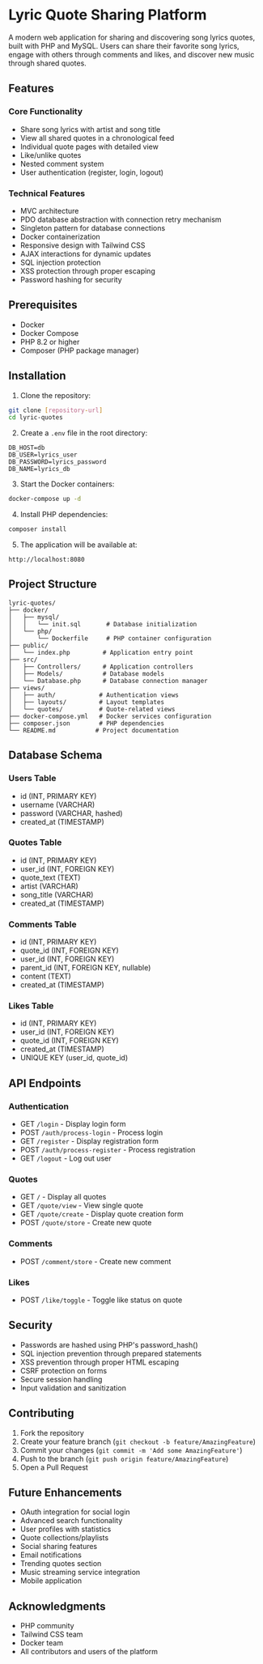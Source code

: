 # Lyric Quote Sharing Platform

A modern web application for sharing and discovering song lyrics quotes, built with PHP and MySQL. Users can share their favorite song lyrics, engage with others through comments and likes, and discover new music through shared quotes.

## Features

### Core Functionality
- Share song lyrics with artist and song title
- View all shared quotes in a chronological feed
- Individual quote pages with detailed view
- Like/unlike quotes
- Nested comment system
- User authentication (register, login, logout)

### Technical Features
- MVC architecture
- PDO database abstraction with connection retry mechanism
- Singleton pattern for database connections
- Docker containerization
- Responsive design with Tailwind CSS
- AJAX interactions for dynamic updates
- SQL injection protection
- XSS protection through proper escaping
- Password hashing for security

## Prerequisites

- Docker
- Docker Compose
- PHP 8.2 or higher
- Composer (PHP package manager)

## Installation

1. Clone the repository:
```bash
git clone [repository-url]
cd lyric-quotes
```

2. Create a `.env` file in the root directory:
```env
DB_HOST=db
DB_USER=lyrics_user
DB_PASSWORD=lyrics_password
DB_NAME=lyrics_db
```

3. Start the Docker containers:
```bash
docker-compose up -d
```

4. Install PHP dependencies:
```bash
composer install
```

5. The application will be available at:
```
http://localhost:8080
```

## Project Structure

```
lyric-quotes/
├── docker/
│   ├── mysql/
│   │   └── init.sql       # Database initialization
│   └── php/
│       └── Dockerfile     # PHP container configuration
├── public/
│   └── index.php         # Application entry point
├── src/
│   ├── Controllers/      # Application controllers
│   ├── Models/           # Database models
│   └── Database.php      # Database connection manager
├── views/
│   ├── auth/            # Authentication views
│   ├── layouts/         # Layout templates
│   └── quotes/          # Quote-related views
├── docker-compose.yml   # Docker services configuration
├── composer.json        # PHP dependencies
└── README.md           # Project documentation
```

## Database Schema

### Users Table
- id (INT, PRIMARY KEY)
- username (VARCHAR)
- password (VARCHAR, hashed)
- created_at (TIMESTAMP)

### Quotes Table
- id (INT, PRIMARY KEY)
- user_id (INT, FOREIGN KEY)
- quote_text (TEXT)
- artist (VARCHAR)
- song_title (VARCHAR)
- created_at (TIMESTAMP)

### Comments Table
- id (INT, PRIMARY KEY)
- quote_id (INT, FOREIGN KEY)
- user_id (INT, FOREIGN KEY)
- parent_id (INT, FOREIGN KEY, nullable)
- content (TEXT)
- created_at (TIMESTAMP)

### Likes Table
- id (INT, PRIMARY KEY)
- user_id (INT, FOREIGN KEY)
- quote_id (INT, FOREIGN KEY)
- created_at (TIMESTAMP)
- UNIQUE KEY (user_id, quote_id)

## API Endpoints

### Authentication
- GET `/login` - Display login form
- POST `/auth/process-login` - Process login
- GET `/register` - Display registration form
- POST `/auth/process-register` - Process registration
- GET `/logout` - Log out user

### Quotes
- GET `/` - Display all quotes
- GET `/quote/view` - View single quote
- GET `/quote/create` - Display quote creation form
- POST `/quote/store` - Create new quote

### Comments
- POST `/comment/store` - Create new comment

### Likes
- POST `/like/toggle` - Toggle like status on quote

## Security

- Passwords are hashed using PHP's password_hash()
- SQL injection prevention through prepared statements
- XSS prevention through proper HTML escaping
- CSRF protection on forms
- Secure session handling
- Input validation and sanitization

## Contributing

1. Fork the repository
2. Create your feature branch (`git checkout -b feature/AmazingFeature`)
3. Commit your changes (`git commit -m 'Add some AmazingFeature'`)
4. Push to the branch (`git push origin feature/AmazingFeature`)
5. Open a Pull Request

## Future Enhancements

- OAuth integration for social login
- Advanced search functionality
- User profiles with statistics
- Quote collections/playlists
- Social sharing features
- Email notifications
- Trending quotes section
- Music streaming service integration
- Mobile application

## Acknowledgments

- PHP community
- Tailwind CSS team
- Docker team
- All contributors and users of the platform

